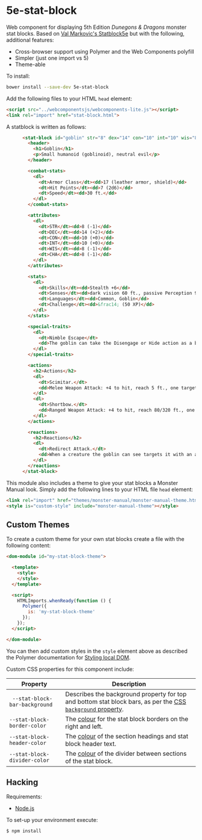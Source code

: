 # 5e-stat-block

Web component for displaying 5th Edition *Dunegons & Dragons* monster stat blocks. Based on [Val Markovic's Statblock5e](https://valloric.github.io/statblock5e/) but with the following, additional features:

  * Cross-browser support using Polymer and the Web Components polyfill
  * Simpler (just one import vs 5)
  * Theme-able

To install:

```sh
bower install --save-dev 5e-stat-block
```

Add the following files to your HTML `head` element:

```html
<script src="../webcomponentsjs/webcomponents-lite.js"></script>
<link rel="import" href="stat-block.html">
```

A statblock is written as follows:

```html
      <stat-block id="goblin" str="8" dex="14" con="10" int="10" wis="8" cha="8">
        <header>
          <h1>Goblin</h1>
          <p>Small humanoid (goblinoid), neutral evil</p>
        </header>

        <combat-stats>
          <dl>
            <dt>Armor Class</dt><dd>17 (leather armor, shield)</dd>
            <dt>Hit Points</dt><dd>7 (2d6)</dd>
            <dt>Speed</dt><dd>30 ft.</dd>
          </dl>
        </combat-stats>

        <attributes>
          <dl>
            <dt>STR</dt><dd>8 (-1)</dd>
            <dt>DEC</dt><dd>14 (+2)</dd>
            <dt>CON</dt><dd>10 (+0)</dd>
            <dt>INT</dt><dd>10 (+0)</dd>
            <dt>WIS</dt><dd>8 (-1)</dd>
            <dt>CHA</dt><dd>8 (-1)</dd>
          </dl>
        </attributes>

        <stats>
          <dl>
            <dt>Skills</dt><dd>Stealth +6</dd>
            <dt>Senses</dt><dd>dark vision 60 ft., passive Perception 9</dd>
            <dt>Languages</dt><dd>Common, Goblin</dd>
            <dt>Challenge</dt><dd>&frac14; (50 XP)</dd>
          </dl>
        </stats>

        <special-traits>
          <dl>
            <dt>Nimble Escape</dt>
            <dd>The goblin can take the Disengage or Hide action as a bonus action on each of its turns.</dd>
          </dl>
        </special-traits>

        <actions>
          <h2>Actions</h2>
          <dl>
            <dt>Scimitar.</dt>
            <dd>Melee Weapon Attack: +4 to hit, reach 5 ft., one target. Hit: 5 (1d6 + 2) slashing damage..</dd>
          </dl>
          <dl>
            <dt>Shortbow.</dt>
            <dd>Ranged Weapon Attack: +4 to hit, reach 80/320 ft., one target. Hit: 5 (1d6 + 2) piercing damage..</dd>
          </dl>
        </actions>

        <reactions>
          <h2>Reactions</h2>
          <dl>
            <dt>Redirect Attack.</dt>
            <dd>When a creature the goblin can see targets it with an attack the goblin chooses another goblin withit 5 feet of it. The two goblins swap places, and the chosen goblin becomes the target instead.</dd>
          </dl>
        </reactions>
      </stat-block>
```

This module also includes a theme to give your stat blocks a Monster Manual look. Simply add the following lines to your HTML file `head` element:

```html
<link rel="import" href="themes/monster-manual/monster-manual-theme.html">
<style is="custom-style" include="monster-manual-theme"></style>
```

## Custom Themes

To create a custom theme for your own stat blocks create a file with the following content:

```html
<dom-module id="my-stat-block-theme">

  <template>
    <style>
    </style>
  </template>

  <script>
    HTMLImports.whenReady(function () {
      Polymer({
        is: 'my-stat-block-theme'
      });
    });
  </script>

</dom-module>
```

You can then add custom styles in the `style` element above as described the Polymer documentation for [Styling local DOM](https://www.polymer-project.org/1.0/docs/devguide/styling).

Custom CSS properties for this component include:

| Property                       | Description 
| ------------------------------ | ---
| ` --stat-block-bar-background` | Describes the background property for top and bottom stat block bars, as per the [CSS `background` property](https://developer.mozilla.org/en/docs/Web/CSS/background).
| `--stat-block-border-color`    | The [colour](https://developer.mozilla.org/en-US/docs/Web/CSS/color) for the stat block borders on the right and left.
| `--stat-block-header-color`    | The [colour](https://developer.mozilla.org/en-US/docs/Web/CSS/color) of the section headings and stat block header text.
| `--stat-block-divider-color`  | The [colour](https://developer.mozilla.org/en-US/docs/Web/CSS/color) of the divider between sections of the stat block.

## Hacking

Requirements:

  * [Node.js](http://nodejs.org/)

To set-up your environment execute:

    $ npm install
